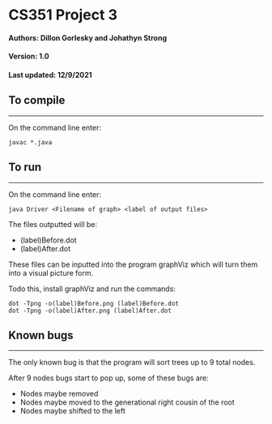 # CS351 Project 3
#### Authors: Dillon Gorlesky and Johathyn Strong
#### Version: 1.0
#### Last updated: 12/9/2021


## To compile

---
On the command line enter:

    javac *.java

## To run

---
On the command line enter:

    java Driver <Filename of graph> <label of output files>

The files outputted will be:
* (label)Before.dot
* (label)After.dot

These files can be inputted into the program graphViz which will turn them into a visual picture 
form. 

Todo this, install graphViz and run the commands:

    dot -Tpng -o(label)Before.png (label)Before.dot
    dot -Tpng -o(label)After.png (label)After.dot

## Known bugs

---
The only known bug is that the program will sort trees up to 9 total nodes.

After 9 nodes bugs start to pop up, some of these bugs are:
* Nodes maybe removed
* Nodes maybe moved to the generational right cousin of the root
* Nodes maybe shifted to the left